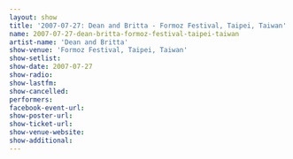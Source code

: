 ```yaml
---
layout: show
title: '2007-07-27: Dean and Britta - Formoz Festival, Taipei, Taiwan'
name: 2007-07-27-dean-britta-formoz-festival-taipei-taiwan
artist-name: 'Dean and Britta'
show-venue: 'Formoz Festival, Taipei, Taiwan'
show-setlist: 
show-date: 2007-07-27
show-radio: 
show-lastfm: 
show-cancelled: 
performers: 
facebook-event-url: 
show-poster-url: 
show-ticket-url: 
show-venue-website: 
show-additional: 
---
```


